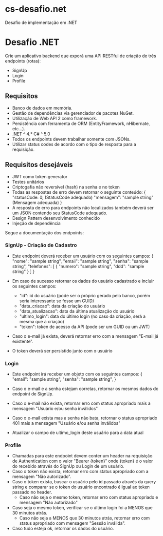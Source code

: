 # cs-desafio.net
Desafio de implementação em .NET


# Desafio .NET

Crie um aplicativo backend que exporá uma API RESTful de criação de três endpoints (rotas):
- SignUp 
- Login
- Profile

## Requisitos

- Banco de dados em memória.
- Gestão de dependências via gerenciador de pacotes NuGet.
- Utilização de Web API 2 como framework.
- Persistência com ferramenta de ORM (EntityFramework, nHibernate, etc...).
- .NET ^ 4.* C# ^ 5.0
- Todos os endpoints devem trabalhar somente com JSONs. 
- Utilizar status codes de acordo com o tipo de resposta para a requisição.

## Requisitos desejáveis

- JWT como token generator
- Testes unitários
- Criptogafia não reversível (hash) na senha e no token
- Todas as respostas de erro devem retornar o seguinte conteúdo:
{ 
	"statusCode: 0, (StatusCode adequado)
	"mensagem": "sample string" (Mensagem adequada)
}
- A resposta de erro para endpoints não localizados também deverá ser um JSON contendo seu StatusCode adequado.
- Design Pattern desenvolvimento conhecido
- Injeção de dependência


Segue a documentação dos endpoints:

### SignUp - Criação de Cadastro

- Este endpoint deverá receber um usuário com os seguintes campos:
{ 
	"nome": "sample string",
	"email": "sample string",
	"senha": "sample string",
	"telefones": [
		{
			"numero": "sample string",
			"ddd": "sample string"
		}
	]
}
  

- Em caso de sucesso retornar os dados do usuário cadastrado e incluir os seguintes campos:
  - "id": id do usuário (pode ser o próprio gerado pelo banco, porém seria interessante se fosse um GUID)
  - "data_criacao": data da criação do usuário
  - "data_atualizacao": data da última atualização do usuário
  - "ultimo_login": data do último login (no caso da criação, será a mesma que a criação)
  - "token": token de acesso da API (pode ser um GUID ou um JWT)
- Caso o e-mail já exista, deverá retornar erro com a mensagem "E-mail já existente".
- O token deverá ser persistido junto com o usuário

### Login

- Este endpoint irá receber um objeto com os seguintes campos: 
{
	"email": "sample string",
    	"senha": "sample string",
}

- Caso o e-mail e a senha estejam corretas, retornar os mesmos dados do endpoint de SignUp.
- Caso o e-mail não exista, retornar erro com status apropriado mais a mensagem "Usuário e/ou senha inválidos"
- Caso o e-mail exista mas a senha não bata, retornar o status apropriado 401 mais a mensagem "Usuário e/ou senha inválidos"
- Atualizar o campo de ultimo_login deste usuário para a data atual

### Profile

- Chamadas para este endpoint devem conter um header na requisição de Authentication com o valor "Bearer {token}" onde {token} é o valor do recebido através do SignUp ou Login de um usuário.
- Caso o token não exista, retornar erro com status apropriado com a mensagem "Não autorizado".
- Caso o token exista, buscar o usuário pelo id passado através da query string e comparar se o token do usuário encontrado é igual ao token passado no header.
	- Caso não seja o mesmo token, retornar erro com status apropriado e mensagem "Não autorizado"
- Caso seja o mesmo token, verificar se o último login foi a MENOS que 30 minutos atrás.
	- Caso não seja a MENOS que 30 minutos atrás, retornar erro com status apropriado com mensagem "Sessão inválida".
- Caso tudo esteja ok, retornar os dados do usuário.

# 


